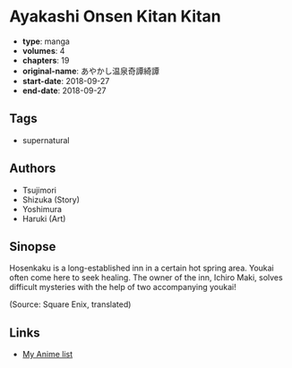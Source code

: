 # Ayakashi Onsen Kitan Kitan

-   **type**: manga
-   **volumes**: 4
-   **chapters**: 19
-   **original-name**: あやかし温泉奇譚綺譚
-   **start-date**: 2018-09-27
-   **end-date**: 2018-09-27

## Tags

-   supernatural

## Authors

-   Tsujimori
-   Shizuka (Story)
-   Yoshimura
-   Haruki (Art)

## Sinopse

Hosenkaku is a long-established inn in a certain hot spring area. Youkai often come here to seek healing. The owner of the inn, Ichiro Maki, solves difficult mysteries with the help of two accompanying youkai!

(Source: Square Enix, translated)

## Links

-   [My Anime list](https://myanimelist.net/manga/129008/Ayakashi_Onsen_Kitan_Kitan)
